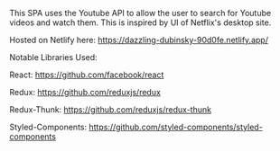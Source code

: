 This SPA uses the Youtube API to allow the user to search for Youtube videos and watch them. This is inspired by UI of Netflix's desktop site.

Hosted on Netlify here: https://dazzling-dubinsky-90d0fe.netlify.app/

Notable Libraries Used:

React: https://github.com/facebook/react

Redux: https://github.com/reduxjs/redux

Redux-Thunk: https://github.com/reduxjs/redux-thunk

Styled-Components: https://github.com/styled-components/styled-components
